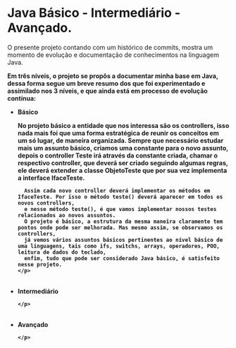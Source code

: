 # Java Básico - Intermediário - Avançado.

<p>O presente projeto contando com um histórico de commits, mostra um momento de evolução e documentação de conhecimentos na linguagem Java.</b>

<b>Em três níveis, o projeto se propôs a documentar minha base em Java, dessa forma segue um breve resumo dos que foi experimentado e assimilado nos 3 níveis, e que
  ainda está em processo de evolução contínua:</p>
  
<ul>
  <li>Básico <br>
    <p>
      No projeto básico a entidade que nos interessa são os controllers, isso nada mais foi que uma forma estratégica de 
      reunir os conceitos em um só lugar, de maneira organizada. Sempre que necessário estudar mais um assunto básico, criamos uma constante
      para o novo assunto, depois o controller Teste irá através da constante criada, chamar o respectivo controller,
      que deverá ser criado seguindo algumas regras, ele deverá extender a classe ObjetoTeste que por sua vez implementa a interface IfaceTeste.

      Assim cada novo controller deverá implementar os métodos em IfaceTeste. Por isso o método teste() deverá aparecer em todos os novos controllers,
      e nesse método teste(), é que vamos implementar nossos testes relacionados ao novos assuntos.
      O projeto é básico, a estrutura da mesma maneira claramente tem pontos onde pode ser melhorada. Mas mesmo assim, se observamos os controllers,
      já vemos vários assuntos básicos pertinentes ao nível básico de uma linguagens, tais como ifs, switchs, arrays, operadores, POO, leitura de dados do teclado,
      enfim, tudo que pode ser considerado Java básico, é satisfeito nesse projeto.
    </p>
  </li>
  <br>
  
  <li>Intermediário <br>
    <p>
      
    </p>
  </li>
  <br>
  
  <li>Avançado <br>
    <p>
      
    </p>
  </li>
  <br>
  
</ul>
